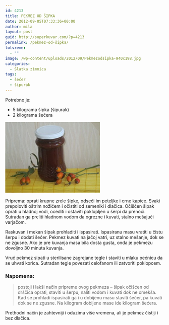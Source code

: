 ```yaml
---
id: 4213
title: PEKMEZ OD ŠIPKA
date: 2012-09-05T07:33:36+00:00
author: mila
layout: post
guid: http://superkuvar.com/?p=4213
permalink: /pekmez-od-šipka/
totvreme:
  - ""
image: /wp-content/uploads/2012/09/Pekmezodsipka-940x198.jpg
categories:
  - Slatka zimnica
tags:
  - šećer
  - šipurak
---
```

Potrebno je:

  * 5 kilograma šipka (šipurak)
  * 2 kilograma šećera

<img class="alignnone size-medium wp-image-4214" title="Pekmezodsipka" src="/wp-content/uploads/2012/09/Pekmezodsipka-300x225.jpg" alt="" width="300" height="225" /> 

Priprema: oprati krupne zrele šipke, odseći im peteljke i crne kapice. Svaki prepoloviti oštrim nožićem i očistiti od semeniki i dlačica. Očišćen šipak oprati u hladnoj vodi, ocediti i ostaviti poklopljen u šerpi da prenoći. Sutradan ga preliti hladnom vodom da ogrezne i kuvati, stalno mešajući varjačom.

Raskuvan i mekan šipak prohladiti i ispasirati. Ispasiranu masu vratiti u čistu šerpu i dodati šećer. Pekmez kuvati na jačoj vatri, uz stalno mešanje, dok se ne zgusne. Ako je pre kuvanja masa bila dosta gusta, onda je pekmezu dovoljno 30 minuta kuvanja.

Vruć pekmez sipati u sterilisane zagrejane tegle i staviti u mlaku pećnicu da se uhvati korica. Sutradan tegle povezati celofanom ili zatvoriti poklopcem.

### Napomena:
> postoji i lakši način pripreme ovog pekmeza &#8211; šipak očišćen od drščica oprati, staviti u šerpu, naliti vodom i kuvati dok ne omekša. Kad se prohladi ispasirati ga i u dobijenu masu staviti šećer, pa kuvati dok se ne zgusne. Na kilogram dobijene mase ide kilogram šećera.

Prethodni način je zahtevniji i oduzima više vremena, ali je pekmez čistiji i bez dlačica.